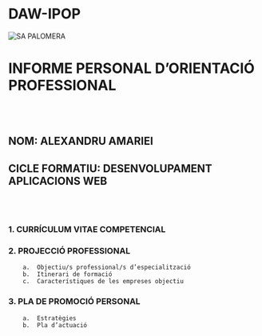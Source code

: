 # DAW-IPOP

![SA PALOMERA](https://pbs.twimg.com/profile_images/835394308014542850/ErIvLzu-_400x400.jpg)

# INFORME PERSONAL D’ORIENTACIÓ PROFESSIONAL
<br>
<br>

## NOM: ALEXANDRU AMARIEI
## CICLE FORMATIU: DESENVOLUPAMENT APLICACIONS WEB		
<br>
<br>

### 1.	CURRÍCULUM VITAE COMPETENCIAL				
### 2.	PROJECCIÓ PROFESSIONAL 					
        a.	Objectiu/s professional/s d’especialització	
        b.	Itinerari de formació				
        c.	Característiques de les empreses objectiu  		
### 3.	PLA DE PROMOCIÓ PERSONAL				
        a.	Estratègies 					
        b.	Pla d’actuació					
